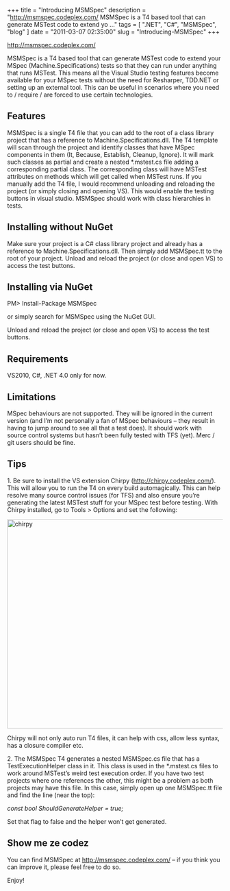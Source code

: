 
+++
title = "Introducing MSMSpec"
description = "http://msmspec.codeplex.com/   MSMSpec is a T4 based tool that can generate MSTest code to extend yo ..."
tags = [ ".NET", "C#", "MSMSpec", "blog" ]
date = "2011-03-07 02:35:00"
slug = "Introducing-MSMSpec"
+++
<p><a href="http://msmspec.codeplex.com/">http://msmspec.codeplex.com/</a> </p>  <p>MSMSpec is a T4 based tool that can generate MSTest code to extend your MSpec (Machine.Specifications) tests so that they can run under anything that runs MSTest. This means all the Visual Studio testing features become available for your MSpec tests without the need for Resharper, TDD.NET or setting up an external tool. This can be useful in scenarios where you need to / require / are forced to use certain technologies.</p>  <h2>Features</h2>  <p>MSMSpec is a single T4 file that you can add to the root of a class library project that has a reference to Machine.Specifications.dll. The T4 template will scan through the project and identify classes that have MSpec components in them (It, Because, Establish, Cleanup, Ignore). It will mark such classes as partial and create a nested *.mstest.cs file adding a corresponding partial class. The corresponding class will have MSTest attributes on methods which will get called when MSTest runs. If you manually add the T4 file, I would recommend unloading and reloading the project (or simply closing and opening VS). This would enable the testing buttons in visual studio. MSMSpec should work with class hierarchies in tests.</p>  <h2></h2>  <h3></h3>  <h2>Installing without NuGet</h2>  <p>Make sure your project is a C# class library project and already has a reference to Machine.Specifications.dll. Then simply add MSMSpec.tt to the root of your project. Unload and reload the project (or close and open VS) to access the test buttons.</p>  <h2>Installing via NuGet</h2>  <p>PM&gt; Install-Package MSMSpec</p>  <p>or simply search for MSMSpec using the NuGet GUI.</p>  <p>Unload and reload the project (or close and open VS) to access the test buttons.</p>  <h2>Requirements</h2>  <p>VS2010, C#, .NET 4.0 only for now.</p>  <h2>Limitations</h2>  <p>MSpec behaviours are not supported. They will be ignored in the current version (and I’m not personally a fan of MSpec behaviours – they result in having to jump around to see all that a test does). It should work with source control systems but hasn’t been fully tested with TFS (yet). Merc / git users should be fine.</p>  <h2>Tips</h2>  <p>1. Be sure to install the VS extension Chirpy (<a href="http://chirpy.codeplex.com/">http://chirpy.codeplex.com/</a>). This will allow you to run the T4 on every build automagically. This can help resolve many source control issues (for TFS) and also ensure you’re generating the latest MSTest stuff for your MSpec test before testing. With Chirpy installed, go to Tools &gt; Options and set the following:</p>  <p><a href="/media/default/images/chirpy.png"><img style="background-image: none; border-right-width: 0px; padding-left: 0px; padding-right: 0px; display: inline; border-top-width: 0px; border-bottom-width: 0px; border-left-width: 0px; padding-top: 0px" title="chirpy" border="0" alt="chirpy" src="/media/default/images/chirpy_thumb.png" width="858" height="488" /></a></p>  <p>Chirpy will not only auto run T4 files, it can help with css, allow less syntax, has a closure compiler etc.</p>  <p>2. The MSMSpec T4 generates a nested MSMSpec.cs file that has a TestExecutionHelper class in it. This class is used in the *.mstest.cs files to work around MSTest’s weird test execution order. If you have two test projects where one references the other, this might be a problem as both projects may have this file. In this case, simply open up one MSMSpec.tt file and find the line (near the top):</p>  <p><em>const bool ShouldGenerateHelper = true;</em></p>  <p>Set that flag to false and the helper won’t get generated.</p>  <h2></h2>  <h2>Show me ze codez</h2>  <p>You can find MSMSpec at <a href="http://msmspec.codeplex.com/">http://msmspec.codeplex.com/</a> – if you think you can improve it, please feel free to do so. </p>  <p>Enjoy!</p>
        